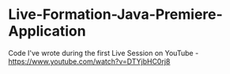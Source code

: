 # Live-Formation-Java-Premiere-Application
Code I've wrote during the first Live Session on YouTube - https://www.youtube.com/watch?v=DTYjbHC0rj8
